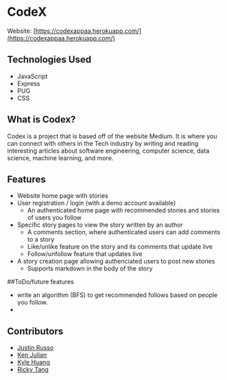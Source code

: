 # CodeX

Website: [https://codexappaa.herokuapp.com/](https://codexappaa.herokuapp.com/)

## Technologies Used

- JavaScript
- Express
- PUG
- CSS

## What is Codex?
Codex is a project that is based off of the website Medium.
It is where you can connect with others in the Tech industry by
writing and reading interesting articles about software engineering,
computer science, data science, machine learning, and more.

## Features

- Website home page with stories
- User registration / login (with a demo account available)
  - An authenticated home page with recommended stories and stories of users you follow
- Specific story pages to view the story written by an author
  - A comments section, where authenticated users can add comments to a story
  - Like/unlike feature on the story and its comments that update live
  - Follow/unfollow feature that updates live
- A story creation page allowing authenciated users to post new stories
  - Supports markdown in the body of the story

##ToDo/future features
- write an algorithm (BFS) to get recommended follows
  based on people you follow.
-
## Contributors

- [Justin Russo](https://github.com/justinrusso)
- [Ken Julian](https://github.com/kenjulian)
- [Kyle Huang](https://github.com/kvh8899)
- [Ricky Tang](https://github.com/rickythewriter)

